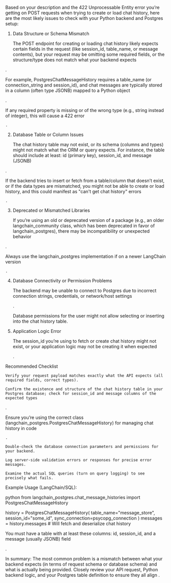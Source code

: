 Based on your description and the 422 Unprocessable Entity error you’re getting on POST requests when trying to create or load chat history, here are the most likely issues to check with your Python backend and Postgres setup:

1. Data Structure or Schema Mismatch

    The POST endpoint for creating or loading chat history likely expects certain fields in the request (like session_id, table_name, or message contents), but your request may be omitting some required fields, or the structure/type does not match what your backend expects

.

For example, PostgresChatMessageHistory requires a table_name (or connection_string and session_id), and chat messages are typically stored in a column (often type JSONB) mapped to a Python object

.

If any required property is missing or of the wrong type (e.g., string instead of integer), this will cause a 422 error

    .

2. Database Table or Column Issues

    The chat history table may not exist, or its schema (columns and types) might not match what the ORM or query expects. For instance, the table should include at least: id (primary key), session_id, and message (JSONB)

.

If the backend tries to insert or fetch from a table/column that doesn’t exist, or if the data types are mismatched, you might not be able to create or load history, and this could manifest as "can't get chat history" errors

    .

3. Deprecated or Mismatched Libraries

    If you’re using an old or deprecated version of a package (e.g., an older langchain_community class, which has been deprecated in favor of langchain_postgres), there may be incompatibility or unexpected behavior

.

Always use the langchain_postgres implementation if on a newer LangChain version

    .

4. Database Connectivity or Permission Problems

    The backend may be unable to connect to Postgres due to incorrect connection strings, credentials, or network/host settings

    .

    Database permissions for the user might not allow selecting or inserting into the chat history table.

5. Application Logic Error

    The session_id you’re using to fetch or create chat history might not exist, or your application logic may not be creating it when expected

    .

Recommended Checklist

    Verify your request payload matches exactly what the API expects (all required fields, correct types).

    Confirm the existence and structure of the chat history table in your Postgres database; check for session_id and message columns of the expected types

.

Ensure you’re using the correct class (langchain_postgres.PostgresChatMessageHistory) for managing chat history in code

    .

    Double-check the database connection parameters and permissions for your backend.

    Log server-side validation errors or responses for precise error messages.

    Examine the actual SQL queries (turn on query logging) to see precisely what fails.

Example Usage (LangChain/SQL):

python
from langchain_postgres.chat_message_histories import PostgresChatMessageHistory

history = PostgresChatMessageHistory(
    table_name="message_store",
    session_id="some_id",
    sync_connection=psycopg_connection
)
messages = history.messages  # Will fetch and deserialize chat history

You must have a table with at least these columns: id, session_id, and a message (usually JSONB) field

.

In summary: The most common problem is a mismatch between what your backend expects (in terms of request schema or database schema) and what is actually being provided. Closely review your API request, Python backend logic, and your Postgres table definition to ensure they all align
.
